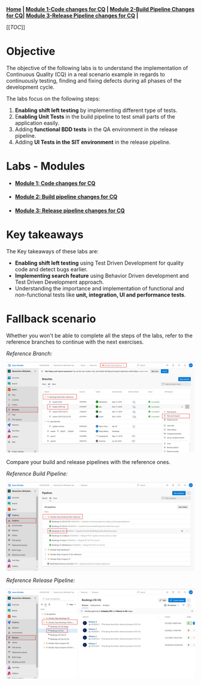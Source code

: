﻿**[Home](../Labs.md) | [Module 1-Code changes for CQ](../Labs/CQ-Bookings-App-Net/Module-1-Code-Changes-CQ(.Net).md) | [Module 2-Build Pipeline Changes for CQ](/4-Continuous-Quality/Labs/CQ-Bookings-App-Net/Module-2-Build-Pipeline-Changes-CQ\(.Net\))| [Module 3-Release Pipeline changes for CQ](/4-Continuous-Quality/Labs/CQ-Bookings-App-Net/Module-3-Release-Pipeline-Changes-CQ\(.Net\))  |**

[[_TOC_]]

# Objective
The objective of the following labs is to understand the  implementation of Continuous Quality (CQ) in a real scenario example in regards to continuously testing, finding and fixing defects during all phases of the development cycle. 

The labs focus on the following steps: 
1. **Enabling shift left testing** by implementing different type of tests. 
2. E**nabling Unit Tests** in the build pipeline to test small parts of the application easily. 
3. Adding **functional BDD tests** in the QA environment in the release pipeline. 
4. Adding **UI Tests in the SIT environment** in the release pipeline.
	
# Labs - Modules
- #### [Module 1: Code changes for CQ](/4-Continuous-Quality/Labs/CQ-Bookings-App-Net/Module-1-Code-Changes-CQ\(.Net\))
- #### [Module 2: Build pipeline changes for CQ](/4-Continuous-Quality/Labs/CQ-Bookings-App-Net/Module-2-Build-Pipeline-Changes-CQ\(.Net\))
- #### [Module 3: Release pipeline changes for CQ](/4-Continuous-Quality/Labs/CQ-Bookings-App-Net/Module-3-Release-Pipeline-Changes-CQ\(.Net\))

# Key takeaways
The Key takeaways of these labs are: 
- **Enabling shift left testing** using Test Driven Development for quality code and detect bugs earlier.
- **Implementing search feature** using Behavior Driven development and Test Driven Development approach.
- Understanding the importance and implementation of functional and non-functional tests like **unit, integration, UI and performance tests**.

# Fallback scenario
Whether you won't be able to complete all the steps of the labs, refer to the reference branches to continue with the next exercises.

*Reference Branch:*

![Boooking-CQ Fallback Branches](../.Images/Bookings/Booking-CQ-AzureDevops-Fallback-ReferenceBranch.png)

Compare your build and release pipelines with the reference ones.

*Reference Build Pipeline:*

![Boooking-CQ Fallback Build Pipeline](../.Images/Bookings/Booking-CQ-AzureDevops-Fallback-ReferenceBuild-Pipeline.png)

*Reference Release Pipeline:*

![Boooking-CQ Fallback Release Pipeline](../.Images/Bookings/Booking-CQ-AzureDevops-Fallback-ReferenceRelease-Pipeline.png)